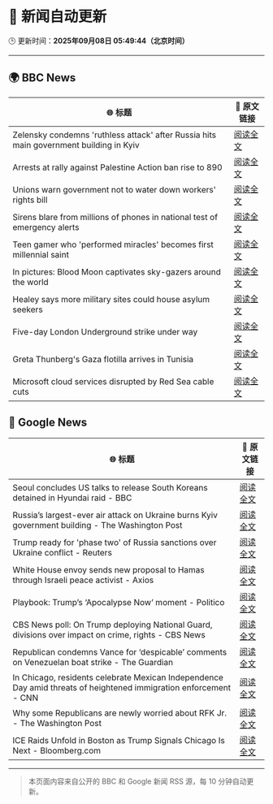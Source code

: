 # 🧠 新闻自动更新

🕒 更新时间：**2025年09月08日 05:49:44（北京时间）**

---

## 🌍 BBC News

| 🌐 标题 | 🔗 原文链接 |
|--------|-------------|
| Zelensky condemns 'ruthless attack' after Russia hits main government building in Kyiv | [阅读全文](https://www.bbc.com/news/articles/cpq5dl5y4nlo?at_medium=RSS&at_campaign=rss) |
| Arrests at rally against Palestine Action ban rise to 890 | [阅读全文](https://www.bbc.com/news/articles/c8rvly00440o?at_medium=RSS&at_campaign=rss) |
| Unions warn government not to water down workers' rights bill | [阅读全文](https://www.bbc.com/news/articles/cq65l5epl3eo?at_medium=RSS&at_campaign=rss) |
| Sirens blare from millions of phones in national test of emergency alerts | [阅读全文](https://www.bbc.com/news/articles/c2lx9x251xgo?at_medium=RSS&at_campaign=rss) |
| Teen gamer who 'performed miracles' becomes  first millennial saint | [阅读全文](https://www.bbc.com/news/articles/c5yg5me8dvlo?at_medium=RSS&at_campaign=rss) |
| In pictures: Blood Moon captivates sky-gazers around the world | [阅读全文](https://www.bbc.com/news/articles/cx25nyjl4pdo?at_medium=RSS&at_campaign=rss) |
| Healey says more military sites could house asylum seekers | [阅读全文](https://www.bbc.com/news/articles/c5yvxergw4xo?at_medium=RSS&at_campaign=rss) |
| Five-day London Underground strike under way | [阅读全文](https://www.bbc.com/news/articles/cx2rg128l68o?at_medium=RSS&at_campaign=rss) |
| Greta Thunberg's Gaza flotilla arrives in Tunisia | [阅读全文](https://www.bbc.com/news/articles/c4gjz0d366eo?at_medium=RSS&at_campaign=rss) |
| Microsoft cloud services disrupted by Red Sea cable cuts | [阅读全文](https://www.bbc.com/news/articles/c3rvx470yg8o?at_medium=RSS&at_campaign=rss) |

## 📰 Google News

| 🌐 标题 | 🔗 原文链接 |
|--------|-------------|
| Seoul concludes US talks to release South Koreans detained in Hyundai raid - BBC | [阅读全文](https://news.google.com/rss/articles/CBMiWkFVX3lxTE5oWTRLYTNwUUItaFNtbC1JMVZmMm0xVHJ6MmNsU1RlSzBjaFUzb2Z3Vk5ScGtTZ2wzY3IwbDlZTXlIbm01UkJ3VUV3QWMtUTFtc3dkZEx1YkVUd9IBX0FVX3lxTE1od0pvOWVqOXc1UEh0SXl1RUc4em9ESDloaERmbm5oWG1YU2hfOUlaYjQzNWF1RFc2YWtWZnZNM0JiUURURERNM1cyT1ZlZDgzcUFvZEw3aVlGVV9XVFFN?oc=5) |
| Russia’s largest-ever air attack on Ukraine burns Kyiv government building - The Washington Post | [阅读全文](https://news.google.com/rss/articles/CBMijAFBVV95cUxOWG8yb0R0MzhhbmNnX1dHdDVvX1pvMkVJSWFSY3gyVHRaa2ZWR0Z1a2VBbm1OZmpoaVYwejFjaEFZT1czZ2Z4OG1TSUZXcVRtSkpxcVoxeUgwM3RKX3lSTlBRZjJKSW9ZX2tOZHlBNXJmaVU5Q1hYaDg2aEpQVENnUnRKRnJMZ1pJc1RqTA?oc=5) |
| Trump ready for 'phase two' of Russia sanctions over Ukraine conflict - Reuters | [阅读全文](https://news.google.com/rss/articles/CBMirgFBVV95cUxPUjd2V3JnRmpua3lqVFNyY2ZtY0ZINGZIbkdQV3JqSDRMemFFeHU5QUpYSTBHZWszdmNRRmlGMU5TSVJkU2tTUmM4d0g5Rk5BbE1KSThhNU8yZ3VNcGVjbmhySU8zajU2TkJNQk5vQXduamNQRUd3QWVWVjJRRS1qVHBiYzhHMG0xa3BjWHBwUndNdVZuNnRWTXZPd3ZiTkZ0ZDVLU2JCVUxza0IxQnc?oc=5) |
| White House envoy sends new proposal to Hamas through Israeli peace activist - Axios | [阅读全文](https://news.google.com/rss/articles/CBMickFVX3lxTE45M0E0V2pSWDdQWk9lZnlKSHdKVWpzdnNSb01zT0dNdUk4Y3FpN0pwSm5LSWctMTR6Q25fNnJwZENDMndDV0RZYWFJa2ZQdE9ZNE42SlNVbHoyX3dhS3hWSDhxdDB1aVVIR0twcWIxancxUQ?oc=5) |
| Playbook: Trump’s ‘Apocalypse Now’ moment - Politico | [阅读全文](https://news.google.com/rss/articles/CBMimgFBVV95cUxQbWVsU3hDdEJxcnJsWGZzdkxUWksxZ1hSTWt2aWQyMUQxWkRjUU1EbS1oZXVGZFp3ZDlKajl4RkdEOVExd3lTU0kxNUNWNUYwUDlMWlljTEFxV0JUUzNUbXNtTnZ1cDMzWlFSVldvMVl2LWVGU3dISXp3WmlsblRhaTNfTDhoaXVtUWdGelB2eGV2Rkxwa3BXLVV3?oc=5) |
| CBS News poll: On Trump deploying National Guard, divisions over impact on crime, rights - CBS News | [阅读全文](https://news.google.com/rss/articles/CBMiekFVX3lxTE5VRjktOTE1WkNWUU9tOUhqa2xfMGFUcGpWdzVXZkVuT3BIZmhGSE1jb1pvY1NWMFpaRnZJRHZMdmdndWNhZURXaXNGOVhzWEFEWk9zTzNPaXllaDBNQ3J4ZDlDS3F1endhN1RRYVY1eGpnS1B1RnFoNTR30gF_QVVfeXFMT1RYY0NRY3pacWt1blhRLWhjTlVjdzRLTlZ3bC1ablpKRVZsMzhzWWZnUUlXcFRSSXdMSTV1SmFOb1Nla1hCVlNuaXdreGt0aU95dXNCdnNXZElPYmMyQzZSMmN0ZG8wUGpTZ2lBNWd2cnVjWUx6QlVLdnhJdl9YRQ?oc=5) |
| Republican condemns Vance for ‘despicable’ comments on Venezuelan boat strike - The Guardian | [阅读全文](https://news.google.com/rss/articles/CBMikwFBVV95cUxNVUxtNzF4dUZyQmJxOS10ODRqYmhWZUtud3NOWG9QS1ZweTc1R3RVckRfdkRhVFVaZUFCYjh1MjdkajF2UFRMRU4xOUpRMEx5NmxpLXA0QTg1SEgtbFh4Q0Z6QkZRMlpzeFdKeHFoLV9yNXY1RWZRejNyWFpaS2dBVXVGaXc4MzJaa3VWZUE1cUN5bTQ?oc=5) |
| In Chicago, residents celebrate Mexican Independence Day amid threats of heightened immigration enforcement - CNN | [阅读全文](https://news.google.com/rss/articles/CBMic0FVX3lxTFBjbTYxbnZzTEVTb1VGdW9Ibk5sdGtTOVNxRFVoV2ZOajR3NFNiZTZOdTJfNWFZbHdNbWEwX01kQUlwZk1pSEh3S0xDSFhSVlQ1ODJMLU5VNUtRSG5yY1lqT0ZWc0xUQmt4Qlc4NTFBX0toamM?oc=5) |
| Why some Republicans are newly worried about RFK Jr. - The Washington Post | [阅读全文](https://news.google.com/rss/articles/CBMihAFBVV95cUxQdzlHcGVhdWowQ01LX2xuRFE5ajUyRHMxVjlsaTdHQW92NmtJYWxyeW4wd0pyT1J1TDlCTjl1cU9GNGZqdjhNVnRyd1hlLUl6S2pTSVkybVhJN0U0c3VJc09VTnpkUkozbmh0WWI1YXZpWGhBMUo4SEctRDJnRWxJMVNqQ2o?oc=5) |
| ICE Raids Unfold in Boston as Trump Signals Chicago Is Next - Bloomberg.com | [阅读全文](https://news.google.com/rss/articles/CBMitgFBVV95cUxPRUtJdXpacUphb21WckROU3pYQXA4TFpWU2hXMGhoYjNDbEVuVWFjVmdkcjBlTUJFdU53Tm1wdlcxMTJYanhJbTlyZ1F1SlNpTmhxUUU3VkRicHpVQ004MVY3UEF0TjgzR1VsNXc0THFXaHRER2gtZW9YYTNVc284aU11cC1lVUtGS19aYlBnT09nOEVxcWZTWUwycFMtdVozSnprSmhQd1RYQ0hSSDcxT0JKV3NKQQ?oc=5) |

---
> 本页面内容来自公开的 BBC 和 Google 新闻 RSS 源，每 10 分钟自动更新。
